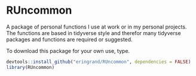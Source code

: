 RUncommon
================

A package of personal functions I use at work or in my personal projects. The functions are based in tidyverse style and therefor many tidyverse packages and functions are required or suggested.

To download this package for your own use, type.

``` r
devtools::install_github("eringrand/RUncommon", dependencies = FALSE)
library(RUncommon)
```
